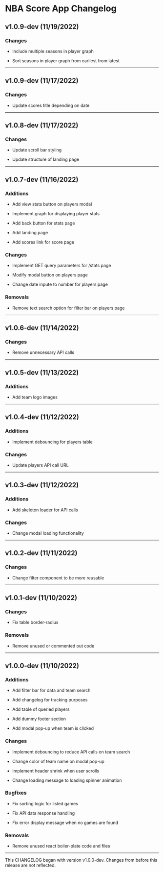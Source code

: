 # NBA Score App Changelog

## v1.0.9-dev (11/19/2022)

### Changes

- Include multiple seasons in player graph

- Sort seasons in player graph from earliest from latest

---

## v1.0.9-dev (11/17/2022)

### Changes

- Update scores title depending on date

---

## v1.0.8-dev (11/17/2022)

### Changes

- Update scroll bar styling

- Update structure of landing page

---

## v1.0.7-dev (11/16/2022)

### Additions

- Add view stats button on players modal

- Implement graph for displaying player stats

- Add back button for stats page

- Add landing page

- Add scores link for score page

### Changes

- Implement GET query parameters for /stats page

- Modify modal button on players page

- Change date inpute to number for players page

### Removals

- Remove text search option for filter bar on players page

---

## v1.0.6-dev (11/14/2022)

### Changes

- Remove unnecessary API calls

---

## v1.0.5-dev (11/13/2022)

### Additions

- Add team logo images

---

## v1.0.4-dev (11/12/2022)

### Additions

- Implement debouncing for players table

### Changes

- Update players API call URL

---

## v1.0.3-dev (11/12/2022)

### Additions

- Add skeleton loader for API calls

### Changes

- Change modal loading functionality

---

## v1.0.2-dev (11/11/2022)

### Changes

- Change filter component to be more reusable

---

## v1.0.1-dev (11/10/2022)

### Changes

- Fix table border-radius

### Removals

- Remove unused or commented out code

---

## v1.0.0-dev (11/10/2022)

### Additions

- Add filter bar for data and team search

- Add changelog for tracking purposes

- Add table of queried players

- Add dummy footer section

- Add modal pop-up when team is clicked

### Changes

- Implement debouncing to reduce API calls on team search

- Change color of team name on modal pop-up

- Implement header shrink when user scrolls

- Change loading message to loading spinner animation

### Bugfixes

- Fix sorting logic for listed games

- Fix API data response handling

- Fix error display message when no games are found

### Removals

- Remove unused react boiler-plate code and files

---

This CHANGELOG began with version v1.0.0-dev. Changes from before this release are not reflected.